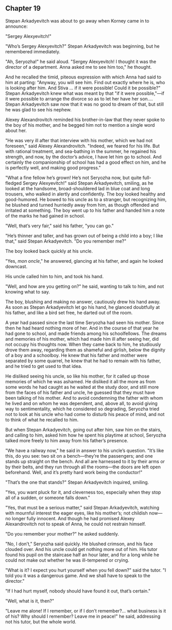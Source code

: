 ## Chapter 19


Stepan Arkadyevitch was about to go away when Korney came in to
announce:

"Sergey Alexyevitch!"

"Who’s Sergey Alexyevitch?" Stepan Arkadyevitch was beginning, but he
remembered immediately.

"Ah, Seryozha!" he said aloud. "Sergey Alexyevitch! I thought it was the
director of a department. Anna asked me to see him too," he thought.

And he recalled the timid, piteous expression with which Anna had said
to him at parting: "Anyway, you will see him. Find out exactly where he
is, who is looking after him. And Stiva ... if it were possible! Could
it be possible?" Stepan Arkadyevitch knew what was meant by that "if it
were possible,"—if it were possible to arrange the divorce so as to let
her have her son.... Stepan Arkadyevitch saw now that it was no good to
dream of that, but still he was glad to see his nephew.

Alexey Alexandrovitch reminded his brother-in-law that they never spoke
to the boy of his mother, and he begged him not to mention a single word
about her.

"He was very ill after that interview with his mother, which we had not
foreseen," said Alexey Alexandrovitch. "Indeed, we feared for his life.
But with rational treatment, and sea-bathing in the summer, he regained
his strength, and now, by the doctor’s advice, I have let him go to
school. And certainly the companionship of school has had a good effect
on him, and he is perfectly well, and making good progress."

"What a fine fellow he’s grown! He’s not Seryozha now, but quite
full-fledged Sergey Alexyevitch!" said Stepan Arkadyevitch, smiling, as
he looked at the handsome, broad-shouldered lad in blue coat and long
trousers, who walked in alertly and confidently. The boy looked healthy
and good-humored. He bowed to his uncle as to a stranger, but
recognizing him, he blushed and turned hurriedly away from him, as
though offended and irritated at something. The boy went up to his
father and handed him a note of the marks he had gained in school.

"Well, that’s very fair," said his father, "you can go."

"He’s thinner and taller, and has grown out of being a child into a boy;
I like that," said Stepan Arkadyevitch. "Do you remember me?"

The boy looked back quickly at his uncle.

"Yes, _mon oncle_," he answered, glancing at his father, and again he
looked downcast.

His uncle called him to him, and took his hand.

"Well, and how are you getting on?" he said, wanting to talk to him, and
not knowing what to say.

The boy, blushing and making no answer, cautiously drew his hand away.
As soon as Stepan Arkadyevitch let go his hand, he glanced doubtfully at
his father, and like a bird set free, he darted out of the room.

A year had passed since the last time Seryozha had seen his mother.
Since then he had heard nothing more of her. And in the course of that
year he had gone to school, and made friends among his schoolfellows.
The dreams and memories of his mother, which had made him ill after
seeing her, did not occupy his thoughts now. When they came back to him,
he studiously drove them away, regarding them as shameful and girlish,
below the dignity of a boy and a schoolboy. He knew that his father and
mother were separated by some quarrel, he knew that he had to remain
with his father, and he tried to get used to that idea.

He disliked seeing his uncle, so like his mother, for it called up those
memories of which he was ashamed. He disliked it all the more as from
some words he had caught as he waited at the study door, and still more
from the faces of his father and uncle, he guessed that they must have
been talking of his mother. And to avoid condemning the father with whom
he lived and on whom he was dependent, and, above all, to avoid giving
way to sentimentality, which he considered so degrading, Seryozha tried
not to look at his uncle who had come to disturb his peace of mind, and
not to think of what he recalled to him.

But when Stepan Arkadyevitch, going out after him, saw him on the
stairs, and calling to him, asked him how he spent his playtime at
school, Seryozha talked more freely to him away from his father’s
presence.

"We have a railway now," he said in answer to his uncle’s question.
"It’s like this, do you see: two sit on a bench—they’re the passengers;
and one stands up straight on the bench. And all are harnessed to it by
their arms or by their belts, and they run through all the rooms—the
doors are left open beforehand. Well, and it’s pretty hard work being
the conductor!"

"That’s the one that stands?" Stepan Arkadyevitch inquired, smiling.

"Yes, you want pluck for it, and cleverness too, especially when they
stop all of a sudden, or someone falls down."

"Yes, that must be a serious matter," said Stepan Arkadyevitch, watching
with mournful interest the eager eyes, like his mother’s; not childish
now—no longer fully innocent. And though he had promised Alexey
Alexandrovitch not to speak of Anna, he could not restrain himself.

"Do you remember your mother?" he asked suddenly.

"No, I don’t," Seryozha said quickly. He blushed crimson, and his face
clouded over. And his uncle could get nothing more out of him. His tutor
found his pupil on the staircase half an hour later, and for a long
while he could not make out whether he was ill-tempered or crying.

"What is it? I expect you hurt yourself when you fell down?" said the
tutor. "I told you it was a dangerous game. And we shall have to speak
to the director."

"If I had hurt myself, nobody should have found it out, that’s certain."

"Well, what is it, then?"

"Leave me alone! If I remember, or if I don’t remember?... what business
is it of his? Why should I remember? Leave me in peace!" he said,
addressing not his tutor, but the whole world.



